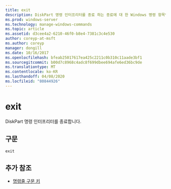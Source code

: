 ```yaml
---
title: exit
description: DiskPart 명령 인터프리터를 종료 하는 종료에 대 한 Windows 명령 항목입니다.
ms.prod: windows-server
ms.technology: manage-windows-commands
ms.topic: article
ms.assetid: d3cee4a2-6210-46f0-b8e4-7381c3c4e530
author: coreyp-at-msft
ms.author: coreyp
manager: dongill
ms.date: 10/16/2017
ms.openlocfilehash: bfeab25017617ea425c2211c0b310c11aade3bf1
ms.sourcegitcommit: b00d7c8968c4adc8f699dbee694afe6ed36bc9de
ms.translationtype: MT
ms.contentlocale: ko-KR
ms.lasthandoff: 04/08/2020
ms.locfileid: "80844926"
---
```

# <a name="exit"></a>exit

DiskPart 명령 인터프리터를 종료합니다.

## <a name="syntax"></a>구문

```
exit
```

## <a name="additional-references"></a>추가 참조

- [명령줄 구문 키](command-line-syntax-key.md)

